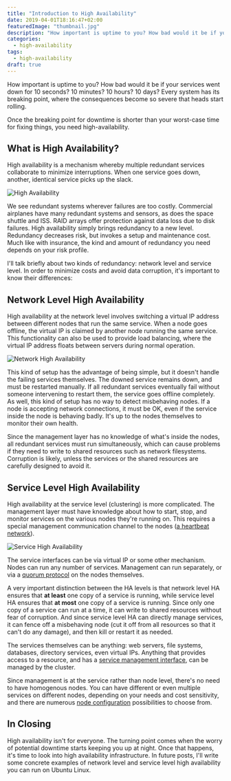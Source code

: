 ```yaml
---
title: "Introduction to High Availability"
date: 2019-04-01T18:16:47+02:00
featuredImage: "thumbnail.jpg"
description: "How important is uptime to you? How bad would it be if your services went down for 10 seconds? 10 minutes? 10 hours? 10 days? Every system has its breaking point, where the consequences become so severe that heads start rolling."
categories:
  - high-availability
tags:
  - high-availability
draft: true
---
```


How important is uptime to you? How bad would it be if your services went down for 10 seconds? 10 minutes? 10 hours? 10 days? Every system has its breaking point, where the consequences become so severe that heads start rolling.

Once the breaking point for downtime is shorter than your worst-case time for fixing things, you need high-availability.


## What is High Availability?

High availability is a mechanism whereby multiple redundant services collaborate to minimize interruptions. When one service goes down, another, identical service picks up the slack.

![High Availability](ha.svg)

We see redundant systems wherever failures are too costly. Commercial airplanes have many redundant systems and sensors, as does the space shuttle and ISS. RAID arrays offer protection against data loss due to disk failures. High availability simply brings redundancy to a new level. Redundancy decreases risk, but invokes a setup and maintenance cost. Much like with insurance, the kind and amount of redundancy you need depends on your risk profile.

I'll talk briefly about two kinds of redundancy: network level and service level. In order to minimize costs and avoid data corruption, it's important to know their differences:


## Network Level High Availability

High availability at the network level involves switching a virtual IP address between different nodes that run the same service. When a node goes offline, the virtual IP is claimed by another node running the same service. This functionality can also be used to provide load balancing, where the virtual IP address floats between servers during normal operation.

![Network High Availability](network-ha.svg)

This kind of setup has the advantage of being simple, but it doesn't handle the failing services themselves. The downed service remains down, and must be restarted manually. If all redundant services eventually fail without someone intervening to restart them, the service goes offline completely. As well, this kind of setup has no way to detect misbehaving nodes. If a node is accepting network connections, it must be OK, even if the service inside the node is behaving badly. It's up to the nodes themselves to monitor their own health.

Since the management layer has no knowledge of what's inside the nodes, all redundant services must run simultaneously, which can cause problems if they need to write to shared resources such as network filesystems. Corruption is likely, unless the services or the shared resources are carefully designed to avoid it.


## Service Level High Availability

High availability at the service level (clustering) is more complicated. The management layer must have knowledge about how to start, stop, and monitor services on the various nodes they're running on. This requires a special management communication channel to the nodes ([a heartbeat network](https://en.wikipedia.org/wiki/Heartbeat_network)).

![Service High Availability](service-ha.svg)

The service interfaces can be via virtual IP or some other mechanism. Nodes can run any number of services. Management can run separately, or via a [quorum protocol](https://docs.microsoft.com/en-us/windows-server/storage/storage-spaces/understand-quorum) on the nodes themselves.

A very important distinction between the HA levels is that network level HA ensures that **at least** one copy of a service is running, while service level HA ensures that **at most** one copy of a service is running. Since only one copy of a service can run at a time, it can write to shared resources without fear of corruption. And since service level HA can directly manage services, it can fence off a misbehaving node (cut it off from all resources so that it can't do any damage), and then kill or restart it as needed.

The services themselves can be anything: web servers, file systems, databases, directory services, even virtual IPs. Anything that provides access to a resource, and has a [service management interface](http://linux-ha.org/wiki/OCF_Resource_Agents), can be managed by the cluster.

Since management is at the service rather than node level, there's no need to have homogenous nodes. You can have different or even multiple services on different nodes, depending on your needs and cost sensitivity, and there are numerous [node configuration](https://en.wikipedia.org/wiki/High-availability_cluster#Node_configurations) possibilities to choose from.


## In Closing

High availability isn't for everyone. The turning point comes when the worry of potential downtime starts keeping you up at night. Once that happens, it's time to look into high availability infrastructure. In future posts, I'll write some concrete examples of network level and service level high availability you can run on Ubuntu Linux.
